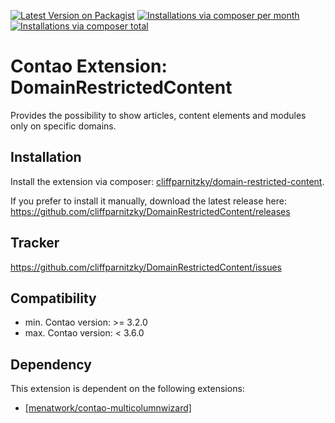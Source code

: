 [![Latest Version on Packagist](http://img.shields.io/packagist/v/cliffparnitzky/domain-restricted-content.svg?style=flat)](https://packagist.org/packages/cliffparnitzky/domain-restricted-content)
[![Installations via composer per month](http://img.shields.io/packagist/dm/cliffparnitzky/domain-restricted-content.svg?style=flat)](https://packagist.org/packages/cliffparnitzky/domain-restricted-content)
[![Installations via composer total](http://img.shields.io/packagist/dt/cliffparnitzky/domain-restricted-content.svg?style=flat)](https://packagist.org/packages/cliffparnitzky/domain-restricted-content)

Contao Extension: DomainRestrictedContent
=========================================

Provides the possibility to show articles, content elements and modules only on specific domains.


Installation
------------

Install the extension via composer: [cliffparnitzky/domain-restricted-content](https://packagist.org/packages/cliffparnitzky/domain-restricted-content).

If you prefer to install it manually, download the latest release here: https://github.com/cliffparnitzky/DomainRestrictedContent/releases


Tracker
-------

https://github.com/cliffparnitzky/DomainRestrictedContent/issues


Compatibility
-------------

- min. Contao version: >= 3.2.0
- max. Contao version: <  3.6.0


Dependency
----------

This extension is dependent on the following extensions:

- [[menatwork/contao-multicolumnwizard]](https://packagist.org/packages/menatwork/contao-multicolumnwizard)